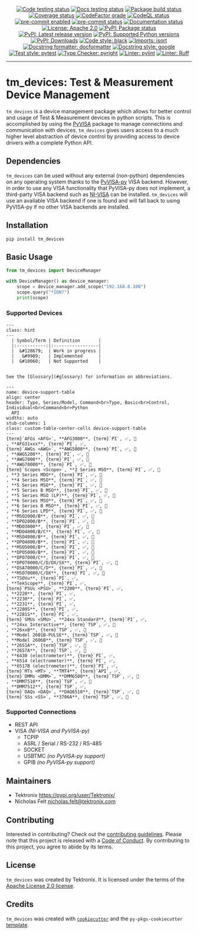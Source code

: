<p style="text-align: center;">
<a href="https://github.com/tektronix/tm_devices/actions/workflows/test-code.yml"><img alt="Code testing status" src="https://github.com/tektronix/tm_devices/actions/workflows/test-code.yml/badge.svg?branch=main"></a>
<a href="https://github.com/tektronix/tm_devices/actions/workflows/test-docs.yml"><img alt="Docs testing status" src="https://github.com/tektronix/tm_devices/actions/workflows/test-docs.yml/badge.svg?branch=main"></a>
<a href="https://github.com/tektronix/tm_devices/actions/workflows/package-build.yml"><img alt="Package build status" src="https://github.com/tektronix/tm_devices/actions/workflows/package-build.yml/badge.svg?branch=main"></a>
<a href="https://codecov.io/gh/tektronix/tm_devices"><img alt="Coverage status" src="https://codecov.io/gh/tektronix/tm_devices/branch/main/graph/badge.svg"></a>
<a href="https://www.codefactor.io/repository/github/tektronix/tm_devices"><img alt="CodeFactor grade" src="https://www.codefactor.io/repository/github/tektronix/tm_devices/badge" /></a>
<a href="https://github.com/tektronix/tm_devices/actions/workflows/codeql-analysis.yml"><img alt="CodeQL status" src="https://github.com/tektronix/tm_devices/actions/workflows/codeql-analysis.yml/badge.svg?branch=main"></a>
<a href="https://github.com/pre-commit/pre-commit"><img alt="pre-commit enabled" src="https://img.shields.io/badge/pre--commit-enabled-brightgreen?logo=pre-commit"></a>
<a href="https://results.pre-commit.ci/latest/github/tektronix/tm_devices/main"><img alt="pre-commit status" src="https://results.pre-commit.ci/badge/github/tektronix/tm_devices/main.svg"></a>
<a href="https://tm_devices.readthedocs.io/en/stable/?badge=stable"><img alt="Documentation status" src="https://readthedocs.org/projects/tm_devices/badge/?version=stable"></a>
<a href="https://github.com/tektronix/tm_devices/blob/main/LICENSE.md"><img alt="License: Apache 2.0" src="https://img.shields.io/pypi/l/tm_devices"></a>
<a href="https://pypi.org/project/tm_devices/"><img alt="PyPI: Package status" src="https://img.shields.io/pypi/status/tm_devices?logo=pypi"></a>
<a href="https://pypi.org/project/tm_devices/"><img alt="PyPI: Latest release version" src="https://img.shields.io/pypi/v/tm_devices?logo=pypi"></a>
<a href="https://pypi.org/project/tm_devices/"><img alt="PyPI: Supported Python versions" src="https://img.shields.io/pypi/pyversions/tm_devices?logo=python"></a>
<a href="https://pepy.tech/project/tm_devices"><img alt="PyPI: Downloads" src="https://pepy.tech/badge/tm_devices"></a>
<a href="https://github.com/psf/black"><img alt="Code style: black" src="https://img.shields.io/badge/code%20style-black-black"></a>
<a href="https://pycqa.github.io/isort/"><img alt="Imports: isort" src="https://img.shields.io/badge/imports-isort-black"></a>
<a href="https://github.com/PyCQA/docformatter"><img alt="Docstring formatter: docformatter" src="https://img.shields.io/badge/docstring%20formatter-docformatter-tan"></a>
<a href="https://google.github.io/styleguide/pyguide.html"><img alt="Docstring style: google" src="https://img.shields.io/badge/docstring%20style-google-tan"></a>
<a href="https://github.com/pytest-dev/pytest"><img alt="Test style: pytest" src="https://img.shields.io/badge/test%20style-pytest-blue"></a>
<a href="https://github.com/RobertCraigie/pyright-python"><img alt="Type Checker: pyright" src="https://img.shields.io/badge/type%20checker-pyright-yellowgreen"></a>
<a href="https://github.com/pylint-dev/pylint"><img alt="Linter: pylint" src="https://img.shields.io/badge/linter-pylint-purple"></a>
<a href="https://github.com/charliermarsh/ruff"><img alt="Linter: Ruff" src="https://img.shields.io/badge/linter-ruff-purple"></a>
</p>

______________________________________________________________________

# tm_devices: Test & Measurement Device Management

`tm_devices` is a device management package which allows for better control and
usage of Test & Measurement devices in python scripts. This is accomplished by
using the [PyVISA](https://pyvisa.readthedocs.io/en/latest/) package to manage
connections and communication with devices. `tm_devices` gives users access to a
much higher level abstraction of device control by providing access to device
drivers with a complete Python API.

## Dependencies

`tm_devices` can be used without any external (non-python) dependencies on any operating system
thanks to the [PyVISA-py](https://pyvisa.readthedocs.io/projects/pyvisa-py/en/latest/)
VISA backend. However, in order to use any VISA functionality that PyVISA-py
does not implement, a third-party VISA backend such as
[NI-VISA](https://www.ni.com/en-us/support/downloads/drivers/download.ni-visa.html)
can be installed. `tm_devices` will use an available VISA backend if one is
found and will fall back to using PyVISA-py if no other VISA backends are
installed.

## Installation

```console
pip install tm_devices
```

## Basic Usage

```python
from tm_devices import DeviceManager

with DeviceManager() as device_manager:
    scope = device_manager.add_scope("192.168.0.100")
    scope.query("*IDN?")
    print(scope)
```

### Supported Devices

```{admonition} Legend
---
class: hint
---
  | Symbol/Term | Definition       |
  |:-----------:|:-----------------|
  |  &#128679;  | Work in progress |
  |   &#9989;   | Implemented      |
  |  &#10060;   | Not Supported    |


See the [Glossary](#glossary) for information on abbreviations.
```

```{csv-table} Device Support Levels
---
name: device-support-table
align: center
header: Type, Series/Model, Command<br>Type, Basic<br>Control, Individual<br>Command<br>Python
  API
widths: auto
stub-columns: 1
class: custom-table-center-cells device-support-table
---
{term}`AFGs <AFG>`, **AFG3000**, {term}`PI`, ✅, 🚧
, **AFG31xxx**, {term}`PI`, ✅,
{term}`AWGs <AWG>`, **AWG5000**, {term}`PI`, ✅, 🚧
, **AWG5200**, {term}`PI`, ✅, 🚧
, **AWG7000**, {term}`PI`, ✅, 🚧
, **AWG70000**, {term}`PI`, ✅, 🚧
{term}`Scopes <Scope>`, **2 Series MSO**, {term}`PI`, ✅, 🚧
, **3 Series MDO**, {term}`PI`, ✅, 🚧
, **4 Series MSO**, {term}`PI`, ✅, 🚧
, **5 Series MSO**, {term}`PI`, ✅, 🚧
, **5 Series B MSO**, {term}`PI`, ✅, 🚧
, **5 Series MSO (LP)**, {term}`PI`, ✅, 🚧
, **6 Series MSO**, {term}`PI`, ✅, 🚧
, **6 Series B MSO**, {term}`PI`, ✅, 🚧
, **6 Series LPD**, {term}`PI`, ✅, 🚧
, **MSO2000/B**, {term}`PI`, ✅, 🚧
, **DPO2000/B**, {term}`PI`, ✅, 🚧
, **MDO3000**, {term}`PI`, ✅, 🚧
, **MDO4000/B/C**, {term}`PI`, ✅, 🚧
, **MSO4000/B**, {term}`PI`, ✅, 🚧
, **DPO4000/B**, {term}`PI`, ✅, 🚧
, **MSO5000/B**, {term}`PI`, ✅, 🚧
, **DPO5000/B**, {term}`PI`, ✅, 🚧
, **DPO7000/C**, {term}`PI`, ✅, 🚧
, **DPO70000/C/D/DX/SX**, {term}`PI`, ✅, 🚧
, **DSA70000/C/D**, {term}`PI`, ✅, 🚧
, **MSO70000/C/DX**, {term}`PI`, ✅, 🚧
, **TSOVu**, {term}`PI`, ✅,
, **TekScope**, {term}`PI`, ✅,
{term}`PSUs <PSU>`, **2200**, {term}`PI`, ✅,
, **2220**, {term}`PI`, ✅,
, **2230**, {term}`PI`, ✅,
, **2231**, {term}`PI`, ✅,
, **2280S**, {term}`PI`, ✅,
, **2281S**, {term}`PI`, ✅,
{term}`SMUs <SMU>`, **24xx Standard**, {term}`PI`, ✅,
, **24xx Interactive**, {term}`TSP`, ✅, 🚧
, **26xxB**, {term}`TSP`, ✅, 🚧
, **Model 2601B-PULSE**, {term}`TSP`, ✅, 🚧
, **Model 2606B**, {term}`TSP`, ✅, 🚧
, **2651A**, {term}`TSP`, ✅, 🚧
, **2657A**, {term}`TSP`, ✅, 🚧
, **6430 (electrometer)**, {term}`PI`, ✅,
, **6514 (electrometer)**, {term}`PI`, ✅,
, **6517B (electrometer)**, {term}`PI`, ✅,
{term}`MTs <MT>`, **TMT4**, {term}`API`, ✅,
{term}`DMMs <DMM>`, **DMM6500**, {term}`TSP`, ✅, 🚧
, **DMM7510**, {term}`TSP`, ✅, 🚧
, **DMM7512**, {term}`TSP`, ✅,
{term}`DAQs <DAQ>`, **DAQ6510**, {term}`TSP`, ✅, 🚧
{term}`SSs <SS>`, **3706A**, {term}`TSP`, ✅, 🚧
```

### Supported Connections

- REST API
- VISA _(NI-VISA and PyVISA-py)_
  - TCPIP
  - ASRL / Serial / RS-232 / RS-485
  - SOCKET
  - USBTMC _(no PyVISA-py support)_
  - GPIB _(no PyVISA-py support)_

## Maintainers

- Tektronix <https://pypi.org/user/Tektronix/>
- Nicholas Felt [nicholas.felt@tektronix.com](mailto:nicholas.felt@tektronix.com)

## Contributing

Interested in contributing? Check out the
[contributing guidelines](CONTRIBUTING.md). Please note that this project is
released with a [Code of Conduct](CODE_OF_CONDUCT.md). By contributing to this
project, you agree to abide by its terms.

## License

`tm_devices` was created by Tektronix. It is licensed under the terms of the
[Apache License 2.0 license](LICENSE.md).

## Credits

`tm_devices` was created with
[`cookiecutter`](https://cookiecutter.readthedocs.io/en/latest/README.html) and the
`py-pkgs-cookiecutter`
[template](https://py-pkgs-cookiecutter.readthedocs.io/en/latest/).
